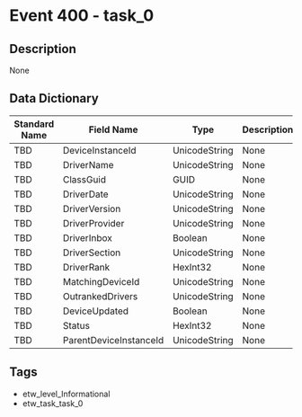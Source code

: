 # Event 400 - task_0

## Description
None

## Data Dictionary
|Standard Name|Field Name|Type|Description|Sample Value|
|---|---|---|---|---|
|TBD|DeviceInstanceId|UnicodeString|None|`None`|
|TBD|DriverName|UnicodeString|None|`None`|
|TBD|ClassGuid|GUID|None|`None`|
|TBD|DriverDate|UnicodeString|None|`None`|
|TBD|DriverVersion|UnicodeString|None|`None`|
|TBD|DriverProvider|UnicodeString|None|`None`|
|TBD|DriverInbox|Boolean|None|`None`|
|TBD|DriverSection|UnicodeString|None|`None`|
|TBD|DriverRank|HexInt32|None|`None`|
|TBD|MatchingDeviceId|UnicodeString|None|`None`|
|TBD|OutrankedDrivers|UnicodeString|None|`None`|
|TBD|DeviceUpdated|Boolean|None|`None`|
|TBD|Status|HexInt32|None|`None`|
|TBD|ParentDeviceInstanceId|UnicodeString|None|`None`|

## Tags
* etw_level_Informational
* etw_task_task_0
